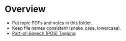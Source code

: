 # Overview

- Put topic PDFs and notes in this folder.
- Keep file names consistent (snake_case, lowercase).
- [Part-of-Speech (POS) Tagging](pos_tagging.pdf)

